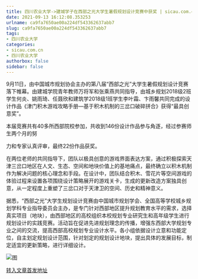 ```yaml
---
title: 四川农业大学->建城学子在西部之光大学生暑假规划设计竞赛中获奖 | sicau.com.cn
date: 2021-09-13 16:12:08.353253
urlname: ca9fa7650ae00a224df543362637abb7
slug: ca9fa7650ae00a224df543362637abb7
tags: 
- 四川农业大学
categories:
- sicau.com.cn
- 四川农业大学
authorbox: false
sidebar: false
---
```

9月11日，由中国城市规划协会主办的第八届“西部之光”大学生暑假规划设计竞赛落下帷幕。由建城学院青年教师万将军和张乘燕共同指导，由城乡规划2018级2班学生何炎、姚雨琦、任聂欣和建筑学2018级1班学生李叶霜、卞雨馨共同完成的设计作品《津门积木游戏攻略手册—基于积木机制的三岔口破碎拼合》获得“最具创意奖”。

本届竞赛共有40多所西部院校参加，共收到146份设计作品参与角逐，经过参赛师生两个月的努
<!--more-->
力和专家认真评审，最终22份作品获奖。

在两位老师的共同指导下，团队以极具创意的游戏界面表达方案，通过积极探索天津三岔口地区在人文、生态、空间和地块价值上的基地痛点，最终确立以积木机制作为解决问题的核心理念和手段。在设计中，团队结合积木、雪花片等空间游戏的体验过程来设置各项围绕设计策略展开的游戏关卡，生成的更新改造方案独具创意，从一定程度上重塑了三岔口对于天津卫的空间、历史和精神意义。

据悉，“西部之光”大学生规划设计竞赛由中国城市规划学会、全国高等学校城乡规划学科专业指导委员会主办，是专门针对西部地区提升规划教育水平的需求，选择真实项目（地块），由西部地区的高校组织本校规划专业研究生和高年级学生进行规划设计的实践竞赛。活动旨在促进先进规划理念的传播，增强东西部大学规划专业之间的交流，提高西部高校规划专业设计水平。各小组依据设计立意和功能定位，自主划定规划设计范围，针对划定的规划设计地块，提出具体的发展目标，制定适宜的更新策略，进行详细设计。  

![图](https://news.sicau.edu.cn/__local/A/64/18/EC65B84CB4088CA03C7BA313843_76D51B35_B255F.png)

[转入文章首发地址](https://news.sicau.edu.cn/info/1078/64233.htm)